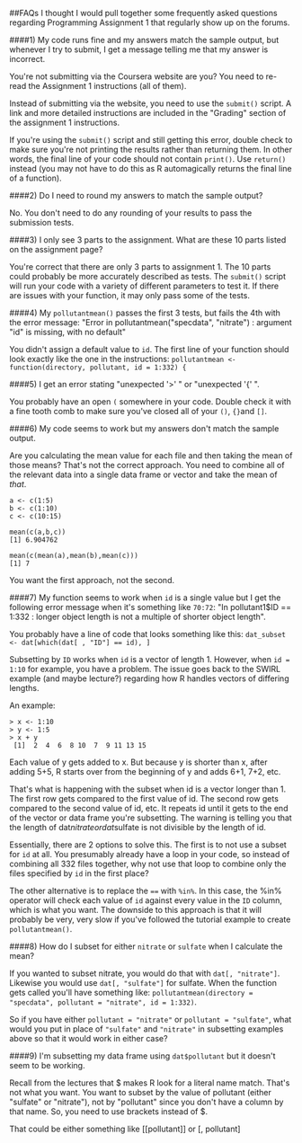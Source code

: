 ##FAQs
I thought I would pull together some frequently asked questions regarding Programming Assignment 1 that regularly show up on the forums.

####1) My code runs fine and my answers match the sample output, but whenever I try to submit, I get a message telling me that my answer is incorrect.

You're not submitting via the Coursera website are you?  You need to re-read the Assignment 1 instructions (all of them).  

Instead of submitting via the website, you need to use the `submit()` script.  A link and more detailed instructions are included in the "Grading" section of the assignment 1 instructions.

If you're using the `submit()` script and still getting this error, double check to make sure you're not printing the results rather than returning them.  In other words, the final line of your code should not contain `print()`.  Use `return()` instead (you may not have to do this as R automagically returns the final line of a function).

####2) Do I need to round my answers to match the sample output?

No.  You don't need to do any rounding of your results to pass the submission tests.



####3) I only see 3 parts to the assignment.  What are these 10 parts listed on the assignment page?

You're correct that there are only 3 parts to assignment 1.  The 10 parts could probably be more accurately described as tests.  The `submit()` script will run your code with a variety of different parameters to test it.  If there are issues with your function, it may only pass some of the tests.



####4) My `pollutantmean()` passes the first 3 tests, but fails the 4th with the error message: "Error in pollutantmean("specdata", "nitrate") : argument "id" is missing, with no default"
  
You didn't assign a default value to `id`.  The first line of your function should look exactly like the one in the instructions:  `pollutantmean <- function(directory, pollutant, id = 1:332) {`



####5) I get an error stating "unexpected '>' " or "unexpected '{' ".

You probably have an open `(` somewhere in your code.  Double check it with a fine tooth comb to make sure you've closed all of your `()`, `{}`and `[]`.  



####6) My code seems to work but my answers don't match the sample output.

Are you calculating the mean value for each file and then taking the mean of those means?  That's not the correct approach.  You need to combine all of the relevant data into a single data frame or vector and take the mean of *that*.
 
    a <- c(1:5)
    b <- c(1:10)
    c <- c(10:15)
    
    mean(c(a,b,c))
    [1] 6.904762

    mean(c(mean(a),mean(b),mean(c)))
    [1] 7

You want the first approach, not the second.



####7) My function seems to work when `id` is a single value but I get the following error message when it's something like `70:72`: "In pollutant1$ID == 1:332 :  longer object length is not a multiple of shorter object length".

You probably have a line of code that looks something like this:  `dat_subset <- dat[which(dat[ , "ID"] == id), ]`

Subsetting by `ID` works when `id` is a vector of length 1. However, when `id = 1:10` for example, you have a problem. The issue goes back to the SWIRL example (and maybe lecture?) regarding how R handles vectors of differing lengths.

An example:

    > x <- 1:10
    > y <- 1:5
    > x + y
     [1]  2  4  6  8 10  7  9 11 13 15
	 
Each value of y gets added to x. But because y is shorter than x, after adding 5+5, R starts over from the beginning of y and adds 6+1, 7+2, etc.

That's what is happening with the subset when id is a vector longer than 1. The first row gets compared to the first value of id. The second row gets compared to the second value of id, etc. It repeats id until it gets to the end of the vector or data frame you're subsetting. The warning is telling you that the length of dat$nitrate or dat$sulfate is not divisible by the length of id.

Essentially, there are 2 options to solve this.  The first is to not use a subset for `id` at all.  You presumably already have a loop in your code, so instead of combining all 332 files together, why not use that loop to combine only the files specified by `id` in the first place?

The other alternative is to replace the `==` with `%in%`.  In this case, the %in% operator will check each value of `id` against every value in the `ID` column, which is what you want.  The downside to this approach is that it will probably be very, very slow if you've followed the tutorial example to create `pollutantmean()`.



####8) How do I subset for either `nitrate` or `sulfate` when I calculate the mean?

If you wanted to subset nitrate, you would do that with `dat[, "nitrate"]`. Likewise you would use `dat[, "sulfate"]` for sulfate. When the function gets called you'll have something like: `pollutantmean(directory = "specdata", pollutant = "nitrate", id = 1:332)`.

So if you have either `pollutant = "nitrate"` or `pollutant = "sulfate"`, what would you put in place of `"sulfate"` and `"nitrate"` in subsetting examples above so that it would work in either case?



####9) I'm subsetting my data frame using `dat$pollutant` but it doesn't seem to be working.

Recall from the lectures that $ makes R look for a literal name match. That's not what you want. You want to subset by the value of pollutant (either "sulfate" or "nitrate"), not by "pollutant" since you don't have a column by that name. So, you need to use brackets instead of $.

That could be either something like [[pollutant]] or [, pollutant]

